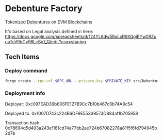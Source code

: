 # Debenture Factory

Tokenized Debentures on EVM Blockchains

It's based on Legal analysis defined in here: https://docs.google.com/spreadsheets/d/124YL6dw5BuLxR9XQgjEYw09ZuuaTcV9bCy98LcSv7_Q/edit?usp=sharing 

## Tech Items

### Deploy command

```bash
forge create --rpc-url $RPC_URL --private-key $PRIVATE_KEY src/DebentureFactory.sol:DebentureFactory
```

### Deployment info

Deployer: 0xc097EAD36b606FE127B9Cc7b10b467c6b74A9c54

Deployed to: 0x1007D743c224B6DF9E55339573D884af1b705958

Transaction hash: 0x78694d5d403a243ef181cd74a77bb2ae724b67082278a81f5f6fd794945b2d7e
